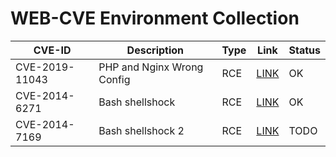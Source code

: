# WEB-CVE Environment Collection

| CVE-ID         | Description                | Type | Link                    | Status |
| -------------- | -------------------------- | ---- | ----------------------- | ------ |
| CVE-2019-11043 | PHP and Nginx Wrong Config | RCE  | [LINK](CVE-2019-11043/) | OK     |
| CVE-2014-6271  | Bash shellshock            | RCE  | [LINK](CVE-2014-6271/)  | OK     |
| CVE-2014-7169  | Bash shellshock 2          | RCE  | [LINK](CVE-2014-7169/)  | TODO   |
